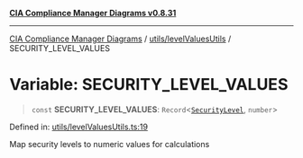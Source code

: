 [**CIA Compliance Manager Diagrams v0.8.31**](../../../README.md)

***

[CIA Compliance Manager Diagrams](../../../modules.md) / [utils/levelValuesUtils](../README.md) / SECURITY\_LEVEL\_VALUES

# Variable: SECURITY\_LEVEL\_VALUES

> `const` **SECURITY\_LEVEL\_VALUES**: `Record`\<[`SecurityLevel`](../../../types/cia/type-aliases/SecurityLevel.md), `number`\>

Defined in: [utils/levelValuesUtils.ts:19](https://github.com/Hack23/cia-compliance-manager/blob/85c025371255f412469ec0119911b7cb143a6212/src/utils/levelValuesUtils.ts#L19)

Map security levels to numeric values for calculations
